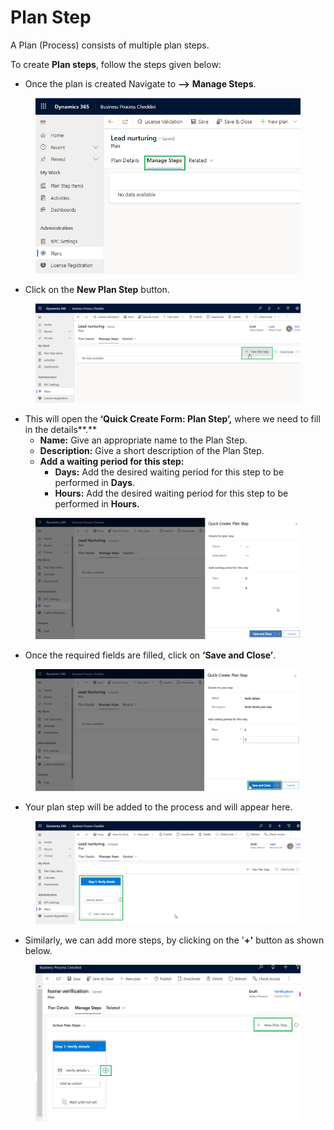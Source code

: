 # Plan Step

A Plan (Process) consists of multiple plan steps.

To create **Plan steps**, follow the steps given below:

* Once the plan is created Navigate to **-->** **Manage Steps**.

<figure><img src="../../../../.gitbook/assets/plan step_1.png" alt=""><figcaption></figcaption></figure>

* Click on the **New Plan Step** button.

<figure><img src="../../../../.gitbook/assets/plan step_2.png" alt=""><figcaption></figcaption></figure>

* This will open the **‘Quick Create Form: Plan Step’,** where we need to fill in the details**.**
  * **Name:** Give an appropriate name to the Plan Step.
  * **Description:** Give a short description of the Plan Step.
  * **Add a waiting period for this step:**
    * **Days:** Add the desired waiting period for this step to be performed in **Days**.
    * **Hours:** Add the desired waiting period for this step to be performed in **Hours.**

<figure><img src="../../../../.gitbook/assets/Plan step_3 (2).png" alt=""><figcaption></figcaption></figure>

* Once the required fields are filled, click on **‘Save and Close’**.

<figure><img src="../../../../.gitbook/assets/Plan step_3.1.png" alt=""><figcaption></figcaption></figure>

* Your plan step will be added to the process and will appear here.

<figure><img src="../../../../.gitbook/assets/Plan step_4.png" alt=""><figcaption></figcaption></figure>

* Similarly, we can add more steps, by clicking on the '**+'** button as shown below.&#x20;

<figure><img src="../../../../.gitbook/assets/imgpsh_fullsize_anim.png" alt=""><figcaption></figcaption></figure>
